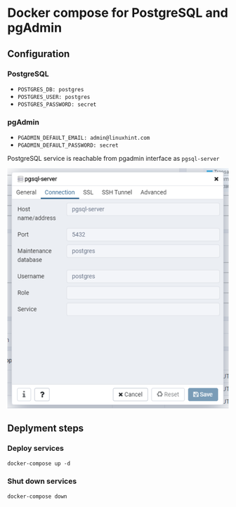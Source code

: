 # Docker compose for PostgreSQL and pgAdmin
## Configuration
### PostgreSQL
- `POSTGRES_DB: postgres`  
- `POSTGRES_USER: postgres`  
- `POSTGRES_PASSWORD: secret`
### pgAdmin
- `PGADMIN_DEFAULT_EMAIL: admin@linuxhint.com`  
- `PGADMIN_DEFAULT_PASSWORD: secret`  

PostgreSQL service is reachable from pgadmin interface as `pgsql-server` 

![img](./img/configuration.png)

## Deplyment steps
### Deploy services
```
docker-compose up -d
```
### Shut down services
```
docker-compose down
```
